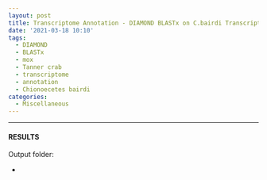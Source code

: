 ```yaml
---
layout: post
title: Transcriptome Annotation - DIAMOND BLASTx on C.bairdi Transcriptome v4.0 on Mox
date: '2021-03-18 10:10'
tags: 
  - DIAMOND
  - BLASTx
  - mox
  - Tanner crab
  - transcriptome
  - annotation
  - Chionoecetes bairdi
categories: 
  - Miscellaneous
---
```




---

#### RESULTS

Output folder:

- []()

